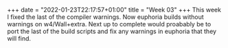 +++
date = "2022-01-23T22:17:57+01:00"
title = "Week 03"
+++
This week I fixed the last of the compiler warnings. Now euphoria builds without warnings on w4/Wall+extra. Next up to complete would proabably be to port the last of the build scripts and fix any warnings in euphoria that they will find.
